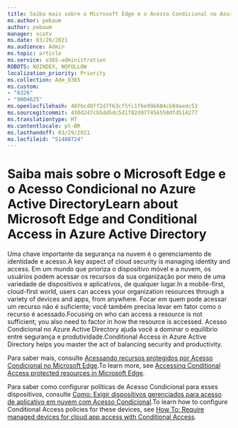 ```yaml
---
title: Saiba mais sobre o Microsoft Edge e o Acesso Condicional no Azure Active Directory
ms.author: pebaum
author: pebaum
manager: scotv
ms.date: 03/29/2021
ms.audience: Admin
ms.topic: article
ms.service: o365-administration
ROBOTS: NOINDEX, NOFOLLOW
localization_priority: Priority
ms.collection: Adm_O365
ms.custom:
- "8326"
- "9004625"
ms.openlocfilehash: 48fbcd8ff2d7f63cf5fc1f6e99b604cb84aedc53
ms.sourcegitcommit: 430d247cb5dd5dc5d1f82d977456558dfd514277
ms.translationtype: HT
ms.contentlocale: pt-BR
ms.lasthandoff: 03/29/2021
ms.locfileid: "51408724"
---
```

# <a name="learn-about-microsoft-edge-and-conditional-access-in-azure-active-directory"></a><span data-ttu-id="24f79-102">Saiba mais sobre o Microsoft Edge e o Acesso Condicional no Azure Active Directory</span><span class="sxs-lookup"><span data-stu-id="24f79-102">Learn about Microsoft Edge and Conditional Access in Azure Active Directory</span></span>

<span data-ttu-id="24f79-103">Uma chave importante da segurança na nuvem é o gerenciamento de identidade e acesso.</span><span class="sxs-lookup"><span data-stu-id="24f79-103">A key aspect of cloud security is managing identity and access.</span></span> <span data-ttu-id="24f79-104">Em um mundo que prioriza o dispositivo móvel e a nuvem, os usuários podem acessar os recursos da sua organização por meio de uma variedade de dispositivos e aplicativos, de qualquer lugar.</span><span class="sxs-lookup"><span data-stu-id="24f79-104">In a mobile-first, cloud-first world, users can access your organization resources through a variety of devices and apps, from anywhere.</span></span> <span data-ttu-id="24f79-105">Focar em quem pode acessar um recurso não é suficiente; você também precisa levar em fator como o recurso é acessado.</span><span class="sxs-lookup"><span data-stu-id="24f79-105">Focusing on who can access a resource is not sufficient; you also need to factor in how the resource is accessed.</span></span> <span data-ttu-id="24f79-106">Acesso Condicional no Azure Active Directory ajuda você a dominar o equilíbrio entre segurança e produtividade.</span><span class="sxs-lookup"><span data-stu-id="24f79-106">Conditional Access in Azure Active Directory helps you master the act of balancing security and productivity.</span></span>

<span data-ttu-id="24f79-107">Para saber mais, consulte [Acessando recursos protegidos por Acesso Condicional no Microsoft Edge](https://go.microsoft.com/fwlink/?linkid=2152158).</span><span class="sxs-lookup"><span data-stu-id="24f79-107">To learn more, see [Accessing Conditional Access protected resources in Microsoft Edge](https://go.microsoft.com/fwlink/?linkid=2152158).</span></span>

<span data-ttu-id="24f79-108">Para saber como configurar políticas de Acesso Condicional para esses dispositivos, consulte [Como: Exigir dispositivos gerenciados para acesso de aplicativo em nuvem com Acesso Condicional](https://go.microsoft.com/fwlink/?linkid=2137682).</span><span class="sxs-lookup"><span data-stu-id="24f79-108">To learn how to configure Conditional Access policies for these devices, see [How To: Require managed devices for cloud app access with Conditional Access](https://go.microsoft.com/fwlink/?linkid=2137682).</span></span>